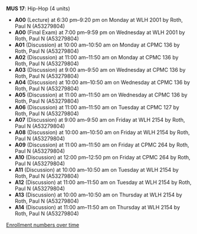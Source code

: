 **MUS 17**: Hip-Hop (4 units)

- **A00** (Lecture) at 6:30 pm–9:20 pm on Monday at WLH 2001 by Roth, Paul N (A53279804)
- **A00** (Final Exam) at 7:00 pm–9:59 pm on Wednesday at WLH 2001 by Roth, Paul N (A53279804)
- **A01** (Discussion) at 10:00 am–10:50 am on Monday at CPMC 136 by Roth, Paul N (A53279804)
- **A02** (Discussion) at 11:00 am–11:50 am on Monday at CPMC 136 by Roth, Paul N (A53279804)
- **A03** (Discussion) at 9:00 am–9:50 am on Wednesday at CPMC 136 by Roth, Paul N (A53279804)
- **A04** (Discussion) at 10:00 am–10:50 am on Wednesday at CPMC 136 by Roth, Paul N (A53279804)
- **A05** (Discussion) at 11:00 am–11:50 am on Wednesday at CPMC 136 by Roth, Paul N (A53279804)
- **A06** (Discussion) at 11:00 am–11:50 am on Tuesday at CPMC 127 by Roth, Paul N (A53279804)
- **A07** (Discussion) at 9:00 am–9:50 am on Friday at WLH 2154 by Roth, Paul N (A53279804)
- **A08** (Discussion) at 10:00 am–10:50 am on Friday at WLH 2154 by Roth, Paul N (A53279804)
- **A09** (Discussion) at 11:00 am–11:50 am on Friday at CPMC 264 by Roth, Paul N (A53279804)
- **A10** (Discussion) at 12:00 pm–12:50 pm on Friday at CPMC 264 by Roth, Paul N (A53279804)
- **A11** (Discussion) at 10:00 am–10:50 am on Tuesday at WLH 2154 by Roth, Paul N (A53279804)
- **A12** (Discussion) at 11:00 am–11:50 am on Tuesday at WLH 2154 by Roth, Paul N (A53279804)
- **A13** (Discussion) at 10:00 am–10:50 am on Thursday at WLH 2154 by Roth, Paul N (A53279804)
- **A14** (Discussion) at 11:00 am–11:50 am on Thursday at WLH 2154 by Roth, Paul N (A53279804)

[Enrollment numbers over time](./MUS17.tsv)

